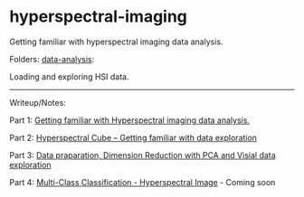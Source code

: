 # hyperspectral-imaging
Getting familiar with hyperspectral imaging data analysis.

Folders:
[data-analysis](https://github.com/PavKmiec/hyperspectral-imaging/tree/main/data-analysis): 

Loading and exploring HSI data.



-----------------------------
Writeup/Notes:

Part 1: [Getting familiar with Hyperspectral imaging data analysis.](https://learningstuffblog.home.blog/2021/08/07/getting-familiar-with-hyperspectral-imaging-data-analysis-loading-the-data/)


Part 2: [Hyperspectral Cube – Getting familiar with data exploration](https://learningstuffblog.home.blog/2021/08/07/part-2-hyperspectral-cube-getting-familiar-with-data-exploration/)


Part 3: [Data praparation, Dimension Reduction with PCA and Visial data exploration](https://learningstuffblog.home.blog/2021/08/07/part-3-analysing-data/)

Part 4: [Multi-Class Classification - Hyperspectral Image](https://learningstuffblog.home.blog) - Coming soon
